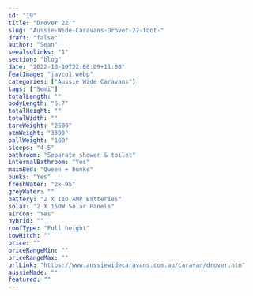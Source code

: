 ```yaml
---
id: "19"
title: "Drover 22'"
slug: "Aussie-Wide-Caravans-Drover-22-foot-"
draft: "false"
author: "Sean"
seealsolinks: "1"
section: "blog"
date: "2022-10-10T22:00:09+11:00"
featImage: "jayco1.webp"
categories: ["Aussie Wide Caravans"]
tags: ["Semi"]
totalLength: ""
bodyLength: "6.7"
totalHeight: ""
totalWidth: ""
tareWeight: "2500"
atmWeight: "3300"
ballWeight: "160"
sleeps: "4-5"
bathroom: "Separate shower & toilet"
internalBathroom: "Yes"
mainBed: "Queen + bunks"
bunks: "Yes"
freshWater: "2x 95"
greyWater: ""
battery: "2 X 110 AMP Batteries"
solar: "2 X 150W Solar Panels"
airCon: "Yes"
hybrid: ""
roofType: "Full height"
towHitch: ""
price: ""
priceRangeMin: ""
priceRangeMax: ""
urlLink: "https://www.aussiewidecaravans.com.au/caravan/drover.htm"
aussieMade: ""
featured: ""
---
```

